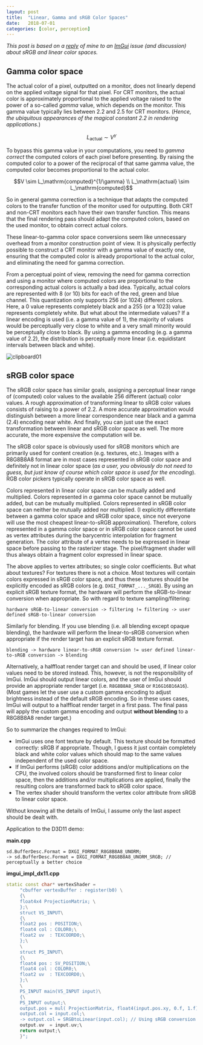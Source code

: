 ```yaml
---
layout: post
title:  "Linear, Gamma and sRGB Color Spaces"
date:   2018-07-01
categories: [color, perception]
---
```


*This post is based on a [reply](https://github.com/ocornut/imgui/issues/578#issuecomment-379467586) of mine to an [ImGui](https://github.com/ocornut/imgui/) issue (and discussion) about sRGB and linear color spaces.*

## Gamma color space

The actual color of a pixel, outputted on a monitor, does not linearly depend on the applied voltage signal for that pixel. For CRT monitors, the actual color is approximately proportional to the applied voltage raised to the power of a so-called *gamma* value, which depends on the monitor. This gamma value typically lies between 2.2 and 2.5 for CRT monitors. (*Hence, the ubiquitous appearances of the magical constant 2.2 in rendering applications.*) 

$$L_\mathrm{actual} \sim V^\gamma$$

To bypass this gamma value in your computations, you need to *gamma correct* the computed colors of each pixel before presenting. By raising the computed color to a power of the reciprocal of that same gamma value, the computed color becomes proportional to the actual color.

$$V \sim L_\mathrm{computed}^{1/\gamma} \\
L_\mathrm{actual} \sim L_\mathrm{computed}$$

So in general gamma correction is a technique that adapts the computed colors to the transfer function of the monitor used for outputting. Both CRT and non-CRT monitors each have their own transfer function. This means that the final rendering pass should adapt the computed colors, based on the used monitor, to obtain correct actual colors.

These linear-to-gamma color space conversions seem like unnecessary overhead from a monitor construction point of view. It is physically perfectly possible to construct a CRT monitor with a gamma value of exactly one, ensuring that the computed color is already proportional to the actual color, and eliminating the need for gamma correction.

From a perceptual point of view, removing the need for gamma correction and using a monitor where computed colors are proportional to the corresponding actual colors is actually a bad idea. Typically, actual colors are represented with 8 (or 10) bits for each of the red, green and blue channel. This quantization only supports 256 (or 1024) different colors. Here, a 0 value represents completely black and a 255 (or a 1023) value represents completely white. But what about the intermediate values? If a linear encoding is used (i.e. a gamma value of 1), the majority of values would be perceptually very close to white and a very small minority would be perceptually close to black. By using a gamma encoding (e.g. a gamma value of 2.2), the distribution is perceptually more linear (i.e. equidistant intervals between black and white).

![clipboard01](https://user-images.githubusercontent.com/2464019/38454812-917ffe76-3a6e-11e8-9776-262e1e229f4c.png)

## sRGB color space

The sRGB color space has similar goals, assigning a perceptual linear range of (computed) color values to the available 256 different (actual) color values. A rough approximation of transforming linear to sRGB color values consists of raising to a power of 2.2. A more accurate approximation would distinguish between a more linear correspondence near black and a gamma (2.4) encoding near white. And finally, you can just use the exact transformation between linear and sRGB color space as well. The more accurate, the more expensive the computation will be. 

The sRGB color space is obviously used for sRGB monitors which are primarily used for content creation (e.g. textures, etc.). Images with a R8G8B8A8 format are in most cases represented in sRGB color space and definitely not in linear color space (*as a user, you obviously do not need to guess, but just know of course which color space is used for the encoding*). RGB color pickers typically operate in sRGB color space as well.

Colors represented in linear color space can be mutually added and multiplied.
Colors represented in *a* gamma color space cannot be mutually added, but can be mutually multiplied.
Colors represented in sRGB color space can neither be mutually added nor multiplied.
(I explicitly differentiate between a gamma color space and sRGB color space, since not everyone will use the most cheapest linear-to-sRGB approximation). Therefore, colors represented in a gamma color space or in sRGB color space cannot be used as vertex attributes during the barycentric interpolation for fragment generation. The color attribute of a vertex needs to be expressed in linear space before passing to the rasterizer stage. The pixel/fragment shader will thus always obtain a fragment color expressed in linear space.

The above applies to vertex attributes; so single color coefficients. But what about textures? For textures there is not a choice. Most textures will contain colors expressed in sRGB color space, and thus these textures should be explicitly encoded as sRGB colors (e.g. `DXGI_FORMAT_..._SRGB`). By using an explicit sRGB texture format, the hardware will perform the sRGB-to-linear conversion when appropriate. So with regard to texture sampling/filtering:

`hardware sRGB-to-linear conversion -> filtering != filtering -> user defined sRGB-to-linear conversion`

Similarly for blending. If you use blending (i.e. all blending except opaque blending), the hardware will perform the linear-to-sRGB conversion when appropriate if the render target has an explicit sRGB texture format.

`blending -> hardware linear-to-sRGB conversion != user defined linear-to-sRGB conversion -> blending`

Alternatively, a halffloat render target can and should be used, if linear color values need to be stored instead. This, however, is not the responsibility of ImGui. ImGui should output linear colors, and the user of ImGui should provide an appropriate render target (i.e. `R8G8B8A8_SRGB` or `R16G16B16A16`).
 (Most games let the user use a custom gamma encoding to adjust brightness instead of the default sRGB encoding. So in these uses cases, ImGui will output to a halffloat render target in a first pass. The final pass will apply the custom gamma encoding and output **without blending** to a R8G8B8A8 render target.)

So to summarize the changes required to ImGui:
- ImGui uses one font texture by default. This texture should be formatted correctly: sRGB if appropriate. Though, I guess it just contain completely black and white color values which should map to the same values independent of the used color space.
- If ImGui performs (sRGB) color additions and/or multiplications on the CPU, the involved colors should be transformed first to linear color space, then the additions and/or multiplications are applied, finally the resulting colors are transformed back to sRGB color space.
- The vertex shader should transform the vertex color attribute from sRGB to linear color space.

Without knowing all the details of ImGui, I assume only the last aspect should be dealt with.

Application to the D3D11 demo:

**main.cpp**
```
sd.BufferDesc.Format = DXGI_FORMAT_R8G8B8A8_UNORM;
-> sd.BufferDesc.Format = DXGI_FORMAT_R8G8B8A8_UNORM_SRGB; // perceptually a better choice
```

**imgui_impl_dx11.cpp**

```c++
static const char* vertexShader =
     "cbuffer vertexBuffer : register(b0) \
     {\
     float4x4 ProjectionMatrix; \
     };\
     struct VS_INPUT\
     {\
     float2 pos : POSITION;\
     float4 col : COLOR0;\
     float2 uv  : TEXCOORD0;\
     };\
     \
     struct PS_INPUT\
     {\
     float4 pos : SV_POSITION;\
     float4 col : COLOR0;\
     float2 uv  : TEXCOORD0;\
     };\
     \
     PS_INPUT main(VS_INPUT input)\
     {\
     PS_INPUT output;\
     output.pos = mul( ProjectionMatrix, float4(input.pos.xy, 0.f, 1.f));\
     output.col = input.col;\
     -> output.col = SRGBtoLinear(input.col); // Using sRGB conversion of choice? Or just gamma of 2.2?
     output.uv  = input.uv;\
     return output;\
     }";
```
